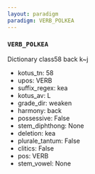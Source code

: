 ```yaml
---
layout: paradigm
paradigm: VERB_POLKEA
---
```

### ` VERB_POLKEA `

Dictionary class58 back k~j
* kotus_tn: 58
* upos: VERB
* suffix_regex: kea
* kotus_av: L
* grade_dir: weaken
* harmony: back
* possessive: False
* stem_diphthong: None
* deletion: kea
* plurale_tantum: False
* clitics: False
* pos: VERB
* stem_vowel: None
